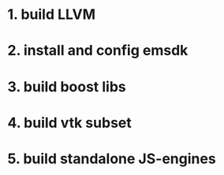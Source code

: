 # 1. build LLVM
# 2. install and config emsdk
# 3. build boost libs
# 4. build vtk subset
# 5. build standalone JS-engines
